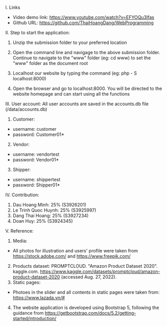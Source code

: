 I. Links
- Video demo link: https://www.youtube.com/watch?v=EFYOQu3Ifas
- Github URL: https://github.com/ThaiHoangDang/WebProgramming 

II. Step to start the application:

1. Unzip the submission folder to your preferred location

2. Open the command line and navigage to the above submission folder. Continue to navigate to the "www" folder (eg: cd www) to set the "www" folder as the document root

3. Localhost our website by typing the command (eg: php - S localhost:8000)

4. Open the browser and go to localhost:8000. You will be directed to the website homepage and can start using all the functions

III. User account: 
All user accounts are saved in the accounts.db file (/data/accounts.db)
 
1. Customer: 
- username: customer
- password: Customer01*

2. Vendor:
- username: vendortest
- password: Vendor01*

3. Shipper: 
- username: shippertest
- password: Shipper01*

IV. Contribution:
1. Dau Hoang Minh: 25% (S3926201)
2. Le Trinh Quoc Huynh: 25% (S3925997)
3. Dang Thai Hoang: 25% (S3927234)
4. Doan Huy: 25% (S3924345)

V. Reference:
1. Media:
- All photos for illustration and users' profile were taken from https://stock.adobe.com/ and https://www.freepik.com/
2. Products dataset: 
    PROMPTCLOUD. "Amazon Product Dataset 2020". kaggle.com. https://www.kaggle.com/datasets/promptcloud/amazon-product-dataset-2020 (accessed Aug. 27, 2022).
3. Static pages:
- Photoes in the slider and all contents in static pages were taken from: https://www.lazada.vn/# 
4. The website application is developed using Bootstrap 5, following the guidance from https://getbootstrap.com/docs/5.2/getting-started/introduction/